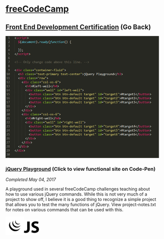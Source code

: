 # [freeCodeCamp](https://github.com/Squibs/freeCodeCamp#freecodecamp)

## [Front End Development Certification](https://github.com/Squibs/freeCodeCamp/tree/master/Front%20End%20Development%20Certification#jquery-playground) (Go Back)

<a href="https://codepen.io/Sulph/pen/aWEyaK" target="_blank"><img src="../../Images/screenshot-jquery-playground.png" height="400" alt="Screenshot of jQuery Playground html and jQuery source code."/></a>

### [jQuery Playground](https://codepen.io/Sulph/pen/aWEyaK) (Click to view functional site on Code-Pen)

<em>Completed May 04, 2017</em>

A playground used in several freeCodeCamp challenges teaching about how to use various jQuery commands. While this is not very much of a project to show off, I believe it is a good thing to recognize a simple project that allows you to test the many functions of jQuery. View project-notes.txt for notes on various commands that can be used with this.

<img src="../../Images/icon-jquery.png" height="60" alt="jQuery Icon"/><img src="../../Images/icon-javascript.png" height="50" alt="JavaScript Icon"/>